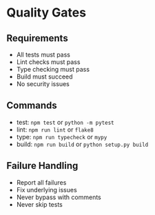 # Quality Gates

## Requirements
- All tests must pass
- Lint checks must pass
- Type checking must pass
- Build must succeed
- No security issues

## Commands
- test: `npm test` or `python -m pytest`
- lint: `npm run lint` or `flake8`
- type: `npm run typecheck` or `mypy`
- build: `npm run build` or `python setup.py build`

## Failure Handling
- Report all failures
- Fix underlying issues
- Never bypass with comments
- Never skip tests